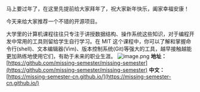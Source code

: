 马上要过年了，在这里先提前给大家拜年了，祝大家新年快乐，阖家幸福安康！

今天来给大家推荐一个不错的开源项目。

大学里的计算机课程往往只专注于讲授数据结构、操作系统这些知识，对于编程开发中常用的工具则留给学生自行学习。在 MIT 这个课程中，你可以了解和掌握命令行(shell)、文本编辑器(Vim)、版本控制系统(Git)等强大的工具，越早接触越能更加熟练地使用它们，有助于未来的职业生涯。
![image.png](https://shub-1251708715.cos.ap-guangzhou.myqcloud.com/elog-docs-images/FpL1I3FUUsUjSr_O5ccOkz__XDtE.png)
**地址：**[https://github.com/missing-semester/missing-semester](https://github.com/missing-semester/missing-semester)
**中文：**[https://missing-semester-cn.github.io/](https://missing-semester-cn.github.io/)
